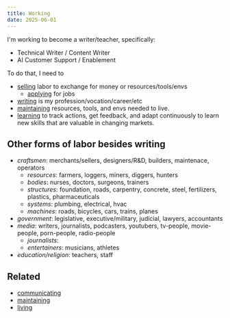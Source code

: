 ```yaml
---
title: Working
date: 2025-06-01
---
```

I'm working to become a writer/teacher, specifically:
- Technical Writer / Content Writer
- AI Customer Support / Enablement

To do that, I need to
- [selling](/selling) labor to exchange for money or resources/tools/envs
	- [applying](/applying) for jobs
- [writing](/writing) is my profession/vocation/career/etc
- [maintaining](/maintaining) resources, tools, and envs needed to live.
- [learning](/learning) to track actions, get feedback, and adapt continuously to learn new skills that are valuable in changing markets.

## Other forms of labor besides writing
- *craftsmen*: merchants/sellers, designers/R&D, builders, maintenace, operators
	- *resources*: farmers, loggers, miners, diggers, hunters
	- *bodies*: nurses, doctors, surgeons, trainers
	- *structures*: foundation, roads, carpentry, concrete, steel, fertilizers, plastics, pharmaceuticals
	- *systems*: plumbing, electrical, hvac
	- *machines*: roads, bicycles, cars, trains, planes
- *government*: legislative, executive/military, judicial, lawyers, accountants
- *media*: writers, journalists, podcasters, youtubers, tv-people, movie-people, porn-people, radio-people
	- *journalists*: 
	- *entertainers*: musicians, athletes
- *education/religion*: teachers, staff

## Related
- [communicating](/communicating)
- [maintaining](maintaining.md)
- [living](/living)